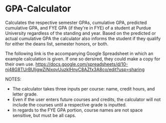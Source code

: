 # GPA-Calculator
Calculates the respective semester GPAs, cumulative GPA, predicted cumulative GPA, and FYE GPA (if they're in FYE) of a student at Purdue University regardless of the standing and year. Based on the predicted or actual cumulative GPA the calculator also informs the student if they qualify for either the deans list, semester honors, or both.

The following link is the accompanying Google Spreadsheet in which an example calculation is given. If one so dersired, they could make a copy for their own use.
https://docs.google.com/spreadsheets/d/10-nj48G8TUrBUIjgwZiNixqvUuzkIHnyC8AZfx3A8co/edit?usp=sharing

NOTES: 
- The calculator takes three inputs per course: name, credit hours, and letter grade.
- Even if the user enters future courses and credits, the calculator will not include the courses until a respective grade is inputted.
- In regards to the FYE GPA portion, course names are not space sensitive, but must be all caps.
